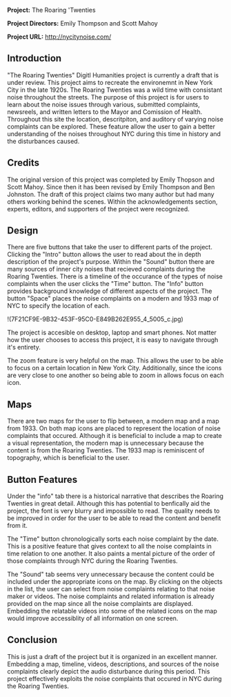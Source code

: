 **Project:** The Roaring 'Twenties

**Project Directors:** Emily Thompson and Scott Mahoy

**Project URL:** http://nycitynoise.com/

## Introduction
"The Roaring Twenties" Digitl Humanities project is currently a draft that is under review. This project aims to recreate the environemnt in New York City in the late 1920s. The Roaring Twenties was a wild time with consistant noise throughout the streets. The purpose of this project is for users to learn about the noise issues through various, submitted complaints, newsreels, and written letters to the Mayor and Comission of Health. Throughout this site the location, descritpiton, and auditory of varying noise complaints can be explored. These feature allow the user to gain a better understanding of the noises throughout NYC during this time in history and the disturbances caused.

## Credits
The original version of this project was completed by Emily Thopson and Scott Mahoy. Since then it has been revised by Emily Thompson and Ben Johnston. The draft of this project claims two many author but had many others working behind the scenes. Within the acknowledgements section, experts, editors, and supporters of the project were recognized.



## Design
There are five buttons that take the user to different parts of the project. Clicking the "Intro" button allows the user to read about the in depth description of the project's purpose. Within the "Sound" button there are many sources of inner city noises that recieved complaints during the Roaring Twenties. There is a timeline of the occurance of the types of noise complaints when the user clicks the "Time" button. The "Info" button provides background knowledge of different aspects of the project. The button "Space" places the noise complaints on a modern and 1933 map of NYC to specify the location of each.

!(7F21CF9E-9B32-453F-95C0-E849B262E955_4_5005_c.jpg)

The project is accesible on desktop, laptop and smart phones. Not matter how the user chooses to access this project, it is easy to navigate through it's entirety. 

The zoom feature is very helpful on the map. This allows the user to be able to focus on a certain location in New York City. Additionally, since the icons are very close to one another so being able to zoom in allows focus on each icon.

## Maps
There are two maps for the user to flip between, a modern map and a map from 1933. On both map icons are placed to represent the location of noise complaints that occured. Although it is beneficial to include a map to create a visual representation, the modern map is unnecessary because the content is from the Roaring Twenties. The 1933 map is reminiscent of topography, which is beneficial to the user.

## Button Features
Under the "info" tab there is a historical narrative that describes the Roaring Twenties in great detail. Although this has potential to benfically aid the project, the font is very blurry and impossible to read. The quality needs to be improved in order for the user to be able to read the content and benefit from it.

The "Time" button chronologically sorts each noise complaint by the date. This is a positive feature that gives context to all the noise complaints in time relation to one another. It also paints a mental picture of the order of those complaints through NYC during the Roaring Twenties.

The "Sound" tab seems very unnecessary because the content could be included under the appropriate icons on the map. By clicking on the objects in the list, the user can select from noise complaints relating to that noise maker or videos. The noise complaints and related information is already provided on the map since all the noise complaints are displayed. Embedding the relatable videos into some of the related icons on the map would improve accessiblity of all information on one screen.

## Conclusion
This is just a draft of the project but it is organized in an excellent manner. Embedding a map, timeline, videos, descriptions, and sources of the noise complaints clearly depict the audio disturbance during this period. This project effectively exploits the noise complaints that occured in NYC during the Roaring Twenties.
